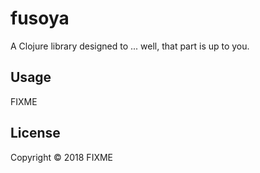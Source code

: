 # fusoya

A Clojure library designed to ... well, that part is up to you.

## Usage

FIXME

## License

Copyright © 2018 FIXME
